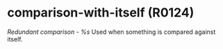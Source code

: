 # comparison-with-itself (R0124)

*Redundant comparison - %s* Used when something is compared against
itself.

